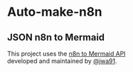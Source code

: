 # Auto-make-n8n
## JSON n8n to Mermaid
This project uses the [n8n to Mermaid API](https://api-n8nmermaid.janwillemaltink.com/docs)  
developed and maintained by [@jwa91](https://github.com/jwa91).
